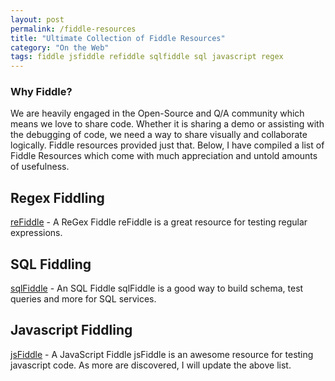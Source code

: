 ```yaml
---
layout: post
permalink: /fiddle-resources
title: "Ultimate Collection of Fiddle Resources"
category: "On the Web"
tags: fiddle jsfiddle refiddle sqlfiddle sql javascript regex
---
```

### Why Fiddle?

We are heavily engaged in the Open-Source and Q/A community which means we love to share code. Whether it is sharing a demo or assisting with the debugging of code, we need a way to share visually and collaborate logically. Fiddle resources provided just that. Below, I have compiled a list of Fiddle Resources which come with much appreciation and untold amounts of usefulness.

## Regex Fiddling

[reFiddle](http://www.refiddle.com) - A ReGex Fiddle reFiddle is a great resource for testing regular expressions.


## SQL Fiddling

[sqlFiddle](http://www.sqlfiddle.com) - An SQL Fiddle sqlFiddle is a good way to build schema, test queries and more for SQL services.


## Javascript Fiddling

[jsFiddle](http://www.jsfiddle.net) - A JavaScript Fiddle jsFiddle is an awesome resource for testing javascript code. As more are discovered, I will update the above list.

